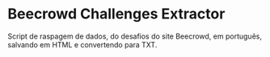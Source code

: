 # Beecrowd Challenges Extractor

Script de raspagem de dados, do desafios do site Beecrowd, em português, salvando em HTML e convertendo para TXT.

